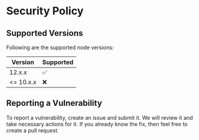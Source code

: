 # Security Policy

## Supported Versions

Following are the supported node versions:

| Version | Supported          |
| ------- | ------------------ |
| 12.x.x   | :white_check_mark: |
| <= 10.x.x   | :x: |

## Reporting a Vulnerability

To report a vulnerability, create an issue and submit it. We will review it and take necessary actions for it. If you already know the fix, then feel free to create a pull request. 
